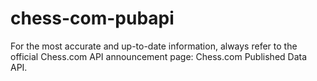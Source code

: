 # chess-com-pubapi
For the most accurate and up-to-date information, always refer to the official Chess.com API announcement page: Chess.com Published Data API.
